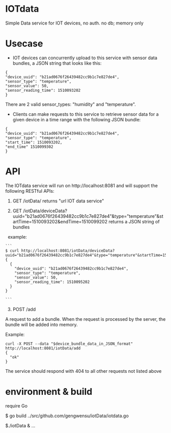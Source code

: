 # IOTdata

Simple Data service for IOT devices, no auth. no db; memory only

# Usecase

* IOT devices can concurrently upload to this service with sensor data bundles, a JSON string that looks like this:


```
{
"device_uuid": "b21ad0676f26439482cc9b1c7e827de4",
"sensor_type": "temperature",
"sensor_value": 50,
"sensor_reading_time": 1510093202
}
```

There are 2 valid sensor_types: "humidity" and "temperature".

* Clients can make requests to this service to retrieve sensor data for a given device in a time range with the following JSON 
bundle: 

```
{
"device_uuid": "b21ad0676f26439482cc9b1c7e827de4",
"sensor_type": "temperature",
"start_time": 1510093202,
"end_time" 1510099302
}
```

# API

The IOTdata service will run on http://localhost:8081 and will support the following RESTful APIs:

1. GET /iotData/
    returns "url IOT data service"

2. GET /iotData/deviceData?uuid="b21ad0676f26439482cc9b1c7e827de4"&type="temperature"&startTime=1510093202&endTime=1510099202
    returns a JSON string of bundles

    example: 


    ```
    $ curl http://localhost:8081/iotData/deviceData?uuid="b21ad0676f26439482cc9b1c7e827de4"&type="temperature"&startTime=1510093202&endTime=1510099202
    {
      {
        "device_uuid": "b21ad0676f26439482cc9b1c7e827de4",
        "sensor_type": "temperature",
        "sensor_value": 50,
        "sensor_reading_time": 1510095202
      }
    }
    
    ```
 
3. POST /add

A request to add a bundle. When the request is processed by the server, the bundle will be added into memory.

Example:

```
curl -X POST --data "$device_bundle_data_in_JSON_format" http://localhost:8081/iotData/add
{
  "ok"
}
```
The service should respond with 404 to all other requests not listed above

# environment & build
 require Go
  
$ go build ../src/github.com/gengwensu/iotData/iotdata.go 

$./iotData &
...

